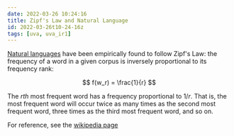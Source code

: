 ```yaml
---
date: 2022-03-26 10:24:16
title: Zipf's Law and Natural Language
id: 2022-03-26t10-24-16z
tags: [uva, uva_ir1]
---
```


[Natural languages](./2021-12-20t10-50-39z.md) have been empirically found to
follow Zipf's Law: the frequency of a word in a given corpus is inversely
proportional to its frequency rank:

$$
f(w_r) = \frac{1}{r}
$$

The $rth$ most frequent word has a frequency proportional to $1/r$. That is, the
most frequent word will occur twice as many times as the second most frequent
word, three times as the third most frequent word, and so on.

For reference, see the
[wikipedia page](https://en.wikipedia.org/wiki/Zipf%27s_law)
